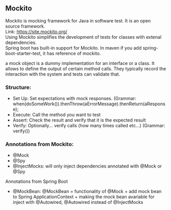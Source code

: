 ## Mockito
Mockito is mocking framework for Java in software test. It is an open source framework.<br>
Link: https://site.mockito.org/ <br>
Using Mockito simplifies the development of tests for classes with extenal dependencies. <br>
Spring boot has built-in support for Mockito. In maven if you add spring-boot-starter-test, it has reference of mockito.

a mock object is a dummy implementation for an interface or a class. It allows to define the output of certain method calls. They typically record the interaction with the system and tests can validate that.


### Structure:
- Set Up: Set expectations with mock responses. (Grammar: when(doSomeWork()).thenThrow(aErrorMessage).thenReturn(aResponse);
- Execute: Call the method you want to test
- Assert: Check the result and verify that it is the expected result
- Verify: Optionally... verify calls (how many times called etc...) (Grammar: verify())

### Annotations from Mockito:
- @Mock
- @Spy
- @InjectMocks: will only inject dependencies annotated with @Mock or @Spy

Annotations from Spring Boot
- @MockBean: @MockBean = functionality of @Mock + add mock bean to Spring ApplicationContext + making the mock bean avariable for inject with @Autowired, @Autowired instead of @InjectMocks
